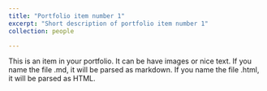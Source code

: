 ```yaml
---
title: "Portfolio item number 1"
excerpt: "Short description of portfolio item number 1"   
collection: people

---
```


This is an item in your portfolio. It can be have images or nice text. If you name the file .md, it will be parsed as markdown. If you name the file .html, it will be parsed as HTML. 


